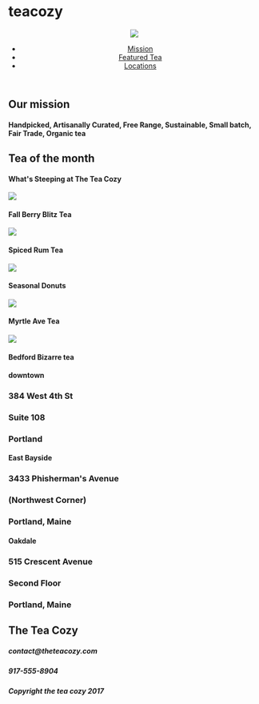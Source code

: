 # teacozy

<!DOCTYPE html>

<html lang="en">

<head>
    <meta charset="UTF-8" <meta="" name="viewport" content="width=device-width, initial-scale=1.0">
    <meta http-equiv="X-UA-Compatible" content="ie=edge">
    <title>tea cozy</title>
    <link rel="stylesheet" href="style.css">
  </head>

<body>

<header>
  <div class="logo">
    <img src="https://s3.amazonaws.com/codecademy-content/courses/freelance-1/unit-4/img-tea-cozy-logo.png">
  </div>
  <ul class="navigation">
    <li><a href="#">Mission</a></li>
    <li><a href="#">Featured Tea</a></li>
    <li><a href="#">Locations</a></li>
  </ul>
</header>


<div class="Ourmission">
  <div class="mission">
    <h2>Our mission</h2>
    <h4>Handpicked, Artisanally Curated, Free Range, Sustainable, Small batch, Fair Trade, Organic tea</h4>
  </div>
</div>

<div class="teamonth">
  <div class="titre">
    <h2>Tea of the month</h2>
    <h4>What's Steeping at The Tea Cozy</h4>
  </div>

  <div class="photos">
    <div class="month">
      <img src="https://s3.amazonaws.com/codecademy-content/courses/freelance-1/unit-4/img-berryblitz.jpg">
      <h4>Fall Berry Blitz Tea</h4>
    </div>
    <div class="month">
      <img src="https://s3.amazonaws.com/codecademy-content/courses/freelance-1/unit-4/img-spiced-rum.jpg">
      <h4>Spiced Rum Tea</h4>
    </div>
    <div class="month">
      <img src="https://s3.amazonaws.com/codecademy-content/courses/freelance-1/unit-4/img-donut.jpg">
      <h4>Seasonal Donuts</h4>
    </div>
    <div class="month">
      <img src="https://s3.amazonaws.com/codecademy-content/courses/freelance-1/unit-4/img-myrtle-ave.jpg">
      <h4>Myrtle Ave Tea</h4>
    </div>
    <div class="month">
      <img src="https://s3.amazonaws.com/codecademy-content/courses/freelance-1/unit-4/img-bedford-bizarre.jpg">
      <h4>Bedford Bizarre tea</h4>
    </div>

  </div>
</div>


<div class="locations">
  <div class="loc">
    <h4>downtown</h4>
    <h3>384 West 4th St</h3>
    <h3>Suite 108</h3>
    <h3>Portland</h3>
  </div>
  <div class="loc">
    <h4>East Bayside</h4>
    <h3>3433 Phisherman's Avenue</h3>
    <h3>(Northwest Corner)</h3>
    <h3>Portland, Maine</h3>
  </div>
  <div class="loc">
    <h4>Oakdale</h4>
    <h3>515 Crescent Avenue</h3>
    <h3>Second Floor</h3>
    <h3>Portland, Maine</h3>
  </div>
</div>

<div class="cozy">
  <h2>The Tea Cozy</h2>
  <h5>contact@theteacozy.com</h5>
  <h5>917-555-8904</h5>
</div>

<div class="footer">
  <h5>Copyright the tea cozy 2017</h5>
</div>

</body>
</html>

